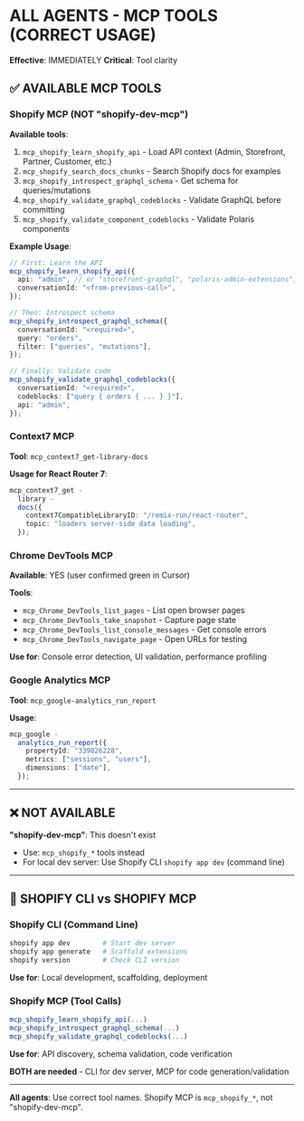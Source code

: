 # ALL AGENTS - MCP TOOLS (CORRECT USAGE)

**Effective**: IMMEDIATELY
**Critical**: Tool clarity

## ✅ AVAILABLE MCP TOOLS

### Shopify MCP (NOT "shopify-dev-mcp")

**Available tools**:

1. `mcp_shopify_learn_shopify_api` - Load API context (Admin, Storefront, Partner, Customer, etc.)
2. `mcp_shopify_search_docs_chunks` - Search Shopify docs for examples
3. `mcp_shopify_introspect_graphql_schema` - Get schema for queries/mutations
4. `mcp_shopify_validate_graphql_codeblocks` - Validate GraphQL before committing
5. `mcp_shopify_validate_component_codeblocks` - Validate Polaris components

**Example Usage**:

```typescript
// First: Learn the API
mcp_shopify_learn_shopify_api({
  api: "admin", // or "storefront-graphql", "polaris-admin-extensions", etc.
  conversationId: "<from-previous-call>",
});

// Then: Introspect schema
mcp_shopify_introspect_graphql_schema({
  conversationId: "<required>",
  query: "orders",
  filter: ["queries", "mutations"],
});

// Finally: Validate code
mcp_shopify_validate_graphql_codeblocks({
  conversationId: "<required>",
  codeblocks: ["query { orders { ... } }"],
  api: "admin",
});
```

### Context7 MCP

**Tool**: `mcp_context7_get-library-docs`

**Usage for React Router 7**:

```typescript
mcp_context7_get -
  library -
  docs({
    context7CompatibleLibraryID: "/remix-run/react-router",
    topic: "loaders server-side data loading",
  });
```

### Chrome DevTools MCP

**Available**: YES (user confirmed green in Cursor)

**Tools**:

- `mcp_Chrome_DevTools_list_pages` - List open browser pages
- `mcp_Chrome_DevTools_take_snapshot` - Capture page state
- `mcp_Chrome_DevTools_list_console_messages` - Get console errors
- `mcp_Chrome_DevTools_navigate_page` - Open URLs for testing

**Use for**: Console error detection, UI validation, performance profiling

### Google Analytics MCP

**Tool**: `mcp_google-analytics_run_report`

**Usage**:

```typescript
mcp_google -
  analytics_run_report({
    propertyId: "339826228",
    metrics: ["sessions", "users"],
    dimensions: ["date"],
  });
```

---

## ❌ NOT AVAILABLE

**"shopify-dev-mcp"**: This doesn't exist

- Use: `mcp_shopify_*` tools instead
- For local dev server: Use Shopify CLI `shopify app dev` (command line)

---

## 🔧 SHOPIFY CLI vs SHOPIFY MCP

### Shopify CLI (Command Line)

```bash
shopify app dev        # Start dev server
shopify app generate   # Scaffold extensions
shopify version        # Check CLI version
```

**Use for**: Local development, scaffolding, deployment

### Shopify MCP (Tool Calls)

```typescript
mcp_shopify_learn_shopify_api(...)
mcp_shopify_introspect_graphql_schema(...)
mcp_shopify_validate_graphql_codeblocks(...)
```

**Use for**: API discovery, schema validation, code verification

**BOTH are needed** - CLI for dev server, MCP for code generation/validation

---

**All agents**: Use correct tool names. Shopify MCP is `mcp_shopify_*`, not "shopify-dev-mcp".
